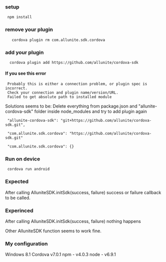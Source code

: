 
### setup
     npm install

      
### remove your plugin
       cordova plugin rm com.allunite.sdk.cordova
     
### add your plugin
      cordova plugin add https://github.com/allunite/cordova-sdk
      
#### If you see this error      
     Probably this is either a connection problem, or plugin spec is incorrect.
     Check your connection and plugin name/version/URL.
     Failed to get absolute path to installed module

Solutions seems to be:
Delete everything from package.json and "allunite-cordova-sdk" folder inside node_modules and try to add plugin again

     "allunite-cordova-sdk": "git+https://github.com/allunite/cordova-sdk.git",
     
     "com.allunite.sdk.cordova": "https://github.com/allunite/cordova-sdk.git"
     
     "com.allunite.sdk.cordova": {}

       
### Run on device 
     cordova run android
     
### Expected  
After calling  AlluniteSDK.initSdk(success, failure) success or failure callback to be called.

### Experinced  
After calling AlluniteSDK.initSdk(success, failure) nothing happens

Other AlluniteSDK function seems to work fine.
   
     
### My configuration
Windows 8.1
Cordova v7.0.1
npm - v4.0.3
node - v6.9.1

